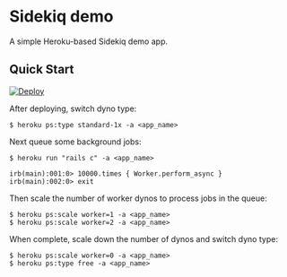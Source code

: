 # Sidekiq demo

A simple Heroku-based Sidekiq demo app.


## Quick Start

[![Deploy](https://www.herokucdn.com/deploy/button.png)](https://heroku.com/deploy?template=https://github.com/theandym/sidekiq-demo)

After deploying, switch dyno type:

```
$ heroku ps:type standard-1x -a <app_name>
```

Next queue some background jobs:

```
$ heroku run "rails c" -a <app_name>

irb(main):001:0> 10000.times { Worker.perform_async }
irb(main):002:0> exit
```

Then scale the number of worker dynos to process jobs in the queue:

```
$ heroku ps:scale worker=1 -a <app_name>
$ heroku ps:scale worker=2 -a <app_name>
```

When complete, scale down the number of dynos and switch dyno type:

```
$ heroku ps:scale worker=0 -a <app_name>
$ heroku ps:type free -a <app_name>
```
